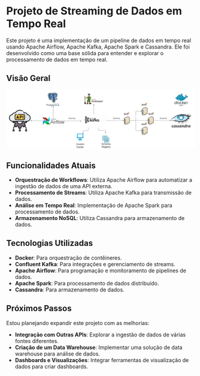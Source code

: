 # Projeto de Streaming de Dados em Tempo Real

Este projeto é uma implementação de um pipeline de dados em tempo real usando Apache Airflow, Apache Kafka, Apache Spark e Cassandra. Ele foi desenvolvido como uma base sólida para entender e explorar o processamento de dados em tempo real.

## Visão Geral

![Visão Geral do Projeto](fluxograma.jpeg)

## Funcionalidades Atuais

- **Orquestração de Workflows**: Utiliza Apache Airflow para automatizar a ingestão de dados de uma API externa.
- **Processamento de Streams**: Utiliza Apache Kafka para transmissão de dados.
- **Análise em Tempo Real**: Implementação de Apache Spark para processamento de dados.
- **Armazenamento NoSQL**: Utiliza Cassandra para armazenamento de dados.

## Tecnologias Utilizadas

- **Docker**: Para orquestração de contêineres.
- **Confluent Kafka**: Para integrações e gerenciamento de streams.
- **Apache Airflow**: Para programação e monitoramento de pipelines de dados.
- **Apache Spark**: Para processamento de dados distribuído.
- **Cassandra**: Para armazenamento de dados.

## Próximos Passos

Estou planejando expandir este projeto com as melhorias:

- **Integração com Outras APIs**: Explorar a ingestão de dados de várias fontes diferentes.
- **Criação de um Data Warehouse**: Implementar uma solução de data warehouse para análise de dados.
- **Dashboards e Visualizações**: Integrar ferramentas de visualização de dados para criar dashboards.
